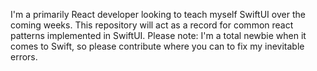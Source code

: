I'm a primarily React developer looking to teach myself SwiftUI over the coming weeks. This repository will act as a record for common react patterns implemented in SwiftUI. Please note: I'm a total newbie when it comes to Swift, so please contribute where you can to fix my inevitable errors.
